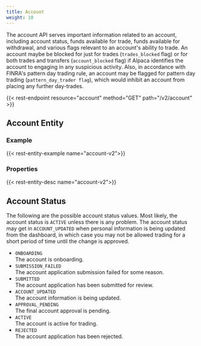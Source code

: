 ```yaml
---
title: Account
weight: 10
---
```


The account API serves important information related to an account,
including account status, funds available for trade, funds available for
withdrawal, and various flags relevant to an account's ability to trade.
An account maybe be blocked for just for trades (`trades_blocked` flag) or for both
trades and transfers (`account_blocked` flag) if Alpaca identifies the account to
engaging in any suspicious activity. Also, in accordance with FINRA's pattern day
trading rule, an account may be flagged for pattern day trading
(`pattern_day_trader flag`), which would inhibit an account from placing any
further day-trades.

{{< rest-endpoint resource="account" method="GET" path="/v2/account" >}}

## Account Entity

### Example
{{< rest-entity-example name="account-v2">}}

### Properties
{{< rest-entity-desc name="account-v2">}}

## Account Status
The following are the possible account status values. Most likely, the
account status is `ACTIVE` unless there is any problem. The account status
may get in `ACCOUNT_UPDATED` when personal information is being updated
from the dashboard, in which case you may not be allowed trading for
a short period of time until the change is approved.

- `ONBOARDING`<br>
  The account is onboarding.
- `SUBMISSION_FAILED`<br>
  The account application submission failed for some reason.
- `SUBMITTED`<br>
  The account application has been submitted for review.
- `ACCOUNT_UPDATED`<br>
  The account information is being updated.
- `APPROVAL_PENDING`<br>
  The final account approval is pending.
- `ACTIVE`<br>
  The account is active for trading.
- `REJECTED`<br>
  The account application has been rejected.

